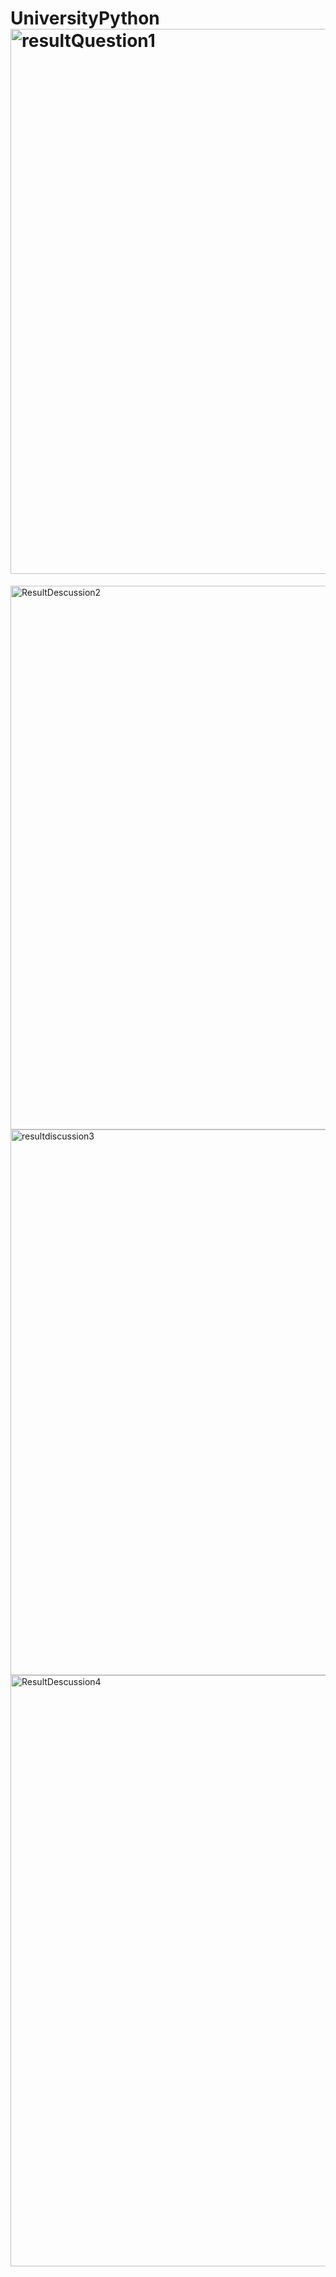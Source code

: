 # UniversityPython<img width="872" alt="resultQuestion1" src="https://user-images.githubusercontent.com/3122465/215348177-74711b1a-9e1c-4d29-b7e3-21ef5ea500a0.png">
<img width="870" alt="ResultDescussion2" src="https://user-images.githubusercontent.com/3122465/215348180-3d98f6c7-3560-4892-a947-65d209e24613.png">
<img width="873" alt="resultdiscussion3" src="https://user-images.githubusercontent.com/3122465/215349889-550b4c9a-f63c-46ff-9f45-18059bd21326.png">
<img width="946" alt="ResultDescussion4" src="https://user-images.githubusercontent.com/3122465/215353107-971cb275-3bf3-4727-b3b9-bfad6c2fbe47.png">
